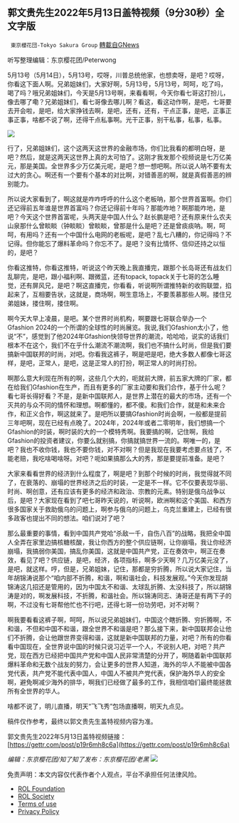 ## 郭文贵先生2022年5月13日盖特视频（9分30秒）全文字版
` 東京櫻花団-Tokyo Sakura Group` [轉載自GNews](https://gnews.org/zh-hans/2531015/)

听写整理编辑：东京樱花团/Peterwong
 
5月13号（5月14日），5月13号，哎呀，川普总统他家，也想卖呀，是吧？哎呀，你看这下面人啊。兄弟姐妹们，大家好啊，5月13号，5月13号，呵呵，吃了吗，喝了吗？哦兄弟姐妹们，今天是5月13号啊，来看看啊，今天你看七哥这打扮儿，像去哪了嘞？兄弟姐妹们，看七哥像去哪儿啊？看这，看这动作啊，是吧，七哥要去开会啦，是吧，给大家挣钱去啊，是吧，还有，还有，干点正事，是吧，正事正事正事，啥都不说了啊，还得干点私事啊。光干正事，别干私事，私事，私事。
 
![](https://assets.gnews.org/wp-content/uploads/2022/05/郭文贵先生2022年5月13日盖特视频（9分30秒）全文字版.png)
 
行了，兄弟姐妹们，这个这两天这世界的金融市场，你们比我看的都明白呀，是吧？然后，就是这两天这世界上真的太可怕了。这刚才我发那个视频说是七万亿美元，那是美国。全世界多少万亿美元呢，是吧？想一想吧啊。所以说人呐不要有太过大的贪心。啊还有一个要有个基本的对比啊，对错善恶的啊，就是真假善恶的辨别能力。
 
所以说大家看到了，啊这就是咋咋呼呼的什么这个老板呐，那个世界首富啊。你们还记得前五年谁是世界首富吗？你还记得前十年吗？那能咋地？啊那能咋地，是吧？今天这个世界首富呢，头两天是中国人什么？赵长鹏是吧？还有原来什么农夫山泉那什么曾睒睒（钟睒睒）曾睒睒，曾那是什么是吧？还是曾痰痰呐。啊，呵呵，有用吗？还有一个中国什么电网的老板呢，是吧？乱七八糟的，你记得吗？不记得。但你能忘了爆料革命吗？你忘不了。是吧？没有比情怀、信仰还持之以恒的，是吧？
 
你看这推特，你看这推特，听说这个昨天晚上我直播完，跟那个长岛哥还有战友们乱聊完，是吧，跟小福利啊、跟微蓝，还有topack, topack关于七哥的怎么睡觉，还有屏风兄，是吧？啊这直播完，你看看，听说啊所谓推特新的收购联盟，掐起来了，互相要告状，这就是，商场啊，啊生意场上，不要羡慕那些人啊。搂住兄弟姐妹，搂住啊，搂住啊。
 
啊今天大早上凌晨，是吧。某个世界时尚机构，啊要跟七哥联合举办一个Gfashion 2024的一个所谓的全球性的时尚展览。我说,我们Gfashion太小了，他说“不”，感觉到了他2024年Gfashion快领导世界的潮流，哈哈哈，说实的话我们根本不在这个，我们不在乎什么潮流不潮流啊，我们也不搞什么时尚，但是我们要搞新中国联邦的时尚，对吧。你看我这裤子，啊是吧是吧，绝大多数人都像七哥这样，是吧，正常人，是吧，这是正常人的打扮，啊正常人的时尚打扮。
 
啊那么意大利现在所有的啊，这些几个大的，呃就前大牌，前五家大牌的厂家，都在给我们Gfashion在生产，而且有更多的厂家主动要和我们合作，基于什么呢？看七哥长得好看？不是，是新中国联邦人，是世界上潜在的最大的市场，还有一个灭共的与众不同的情怀和理想。啊都懂的，都不傻。和我们合作，就是和未来合作，和正义合作，啊这就来了。是吧所以要搞Gfashion时尚会啊，一般都是提前三年吧啊，现在已经有点晚了。2024年，2024年或者二零明年，我们想搞一个Gfashion的时装，啊时装的大的一个模特秀啊。我要搞的啊，记住啊，我给Gfashion的投资者建议，你要么就别搞，你搞就搞世界一流的。啊唯一的，是吧？我也不收你钱，我也不要你钱，对不对啊？但是我现在我要考虑要点钱了，不能老赔，我吃啥喝啥呀。对吧？呃如果搞那么大的秀，那是要提前准备。是吧？
 
大家来看看世界的经济到什么程度了，啊是吧？到那个时候的时尚，我觉得就不同了，在衰落的、崩塌的世界经济之后的时装，一定是不一样。它不仅要表现华丽、时尚、啊创意，还有应该有更多的经济和政治、宗教的元素。特别是俄乌战争以后，是吧？大家现在看到了吧七哥昨天说的，听说啊，欧洲啊和这个美国、和西方很多国家关于救助俄乌的问题上，啊参与俄乌的问题上，乌克兰重建上，已经有很多政客也提出不同的想法。咱们说对了吧？
 
那么最重要的事情，看到中国共产党哈“杀敌一千，自伤八百”的战略，我把全中国人全弄在家里边搞核糖核酸，我让你西方的整个供应链啊，让你崩塌，我让你经济崩塌，我搞弱你美国，搞乱你美国，这就是中国共产党，正在奏效中，啊正在奏效，看见了吧？供应链，是吧，经济，各项指标，啊多少天啊？几万亿美元没了，是吧，就这样。哼，但是，兄弟姐妹，记住，那都是穷折腾，所以说大家记住，当年胡锦涛说那个“咱内部不折腾，和谐，啊和谐社会，科技发展观。”今天你发现胡锦涛这几招还是管用的，因为中国太不和谐、太球乱折腾、太没科技了，所以胡锦涛是对的，啊发展科技，不折腾，和谐社会。所以锦涛同志、涛哥还是有两下子的啊，不过没有七哥帮他忙也不行吧，还得七哥一份功劳吧，对不对啊？
 
啊我要看看这裤子啊，呵呵，所以说兄弟姐妹们，中国这个瞎折腾、穷折腾啊，不和谐，不但和中国不和谐，跟全世界不和谐是吧？那么接下来，新中国联邦会让他们不折腾，会让他跟世界变得和谐，这就是新中国联邦的力量，对吧？所有的你看看中国现在，全世界说中国的时候只说习近平一个人，不说别人吧，对吧？共产党，现在西方已经把中国共产党和中国人民非常清楚的分开了，啊随着新中国联邦爆料革命和无数个战友的努力，会让更多的世界人知道，海外的华人不能被中国各党代表，共产党不能代表中国人，中国人不被共产党代表，保护海外华人的安全啊，避免啊减少海外的排华，啊我们已经做了最多的工作，我相信咱们最终能拯救所有全世界的华人。
 
啥都不说了，明儿直播，明天“飞飞秀”包场直播啊，明天九点见。
 
稿件仅作参考，最终以郭文贵先生盖特视频内容为准。
 
郭文贵先生2022年5月13日盖特视频链接：
[https://gettr.com/post/p19r6mh8c6a](https://gettr.com/post/p19r6mh8c6a)
 
*编辑：东京樱花团/知了知了发布：东京樱花团/老黑*
 ![](https://assets.gnews.org/wp-content/uploads/2022/05/二维码-3.jpg) 

免责声明：本文内容仅代表作者个人观点，平台不承担任何法律风险。
  
- [ROL Foundation](https://rolfoundation.org/)
- [ROL Society](https://rolsociety.org/)
- [Terms of use](https://gnews.org/terms-of-use-3/)
- [Privacy Policy](https://gnews.org/privacy-policy/)
